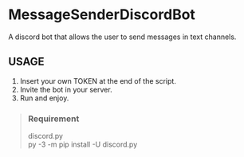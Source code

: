 # MessageSenderDiscordBot
A discord bot that allows the user to send messages in text channels.

## USAGE
1. Insert your own TOKEN at the end of the script. <br/>
2. Invite the bot in your server. <br/>
3. Run and enjoy.

> ### Requirement
> discord.py <br/>
> py -3 -m pip install -U discord.py
